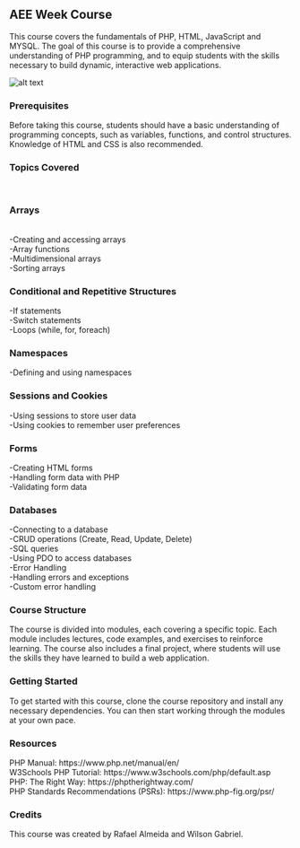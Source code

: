 <h2><b>AEE Week Course</b></h2>

This course covers the fundamentals of PHP, HTML, JavaScript and MYSQL. The goal of this course is to provide a comprehensive understanding of PHP programming, and to equip students with the skills necessary to build dynamic, interactive web applications.<br>

![alt text](https://github.com/rafaelalmeidab/php7/blob/main/assets/img/screenshot_curso.png)

<h3><b>Prerequisites</b></h3>
Before taking this course, students should have a basic understanding of programming concepts, such as variables, functions, and control structures. Knowledge of HTML and CSS is also recommended.<br>

<h3><b>Topics Covered</b></h3><br>
<h3><b>Arrays</b></h3><br>
-Creating and accessing arrays<br>
-Array functions<br>
-Multidimensional arrays<br>
-Sorting arrays<br>

<h3><b>Conditional and Repetitive Structures</b></h3>
-If statements<br>
-Switch statements<br>
-Loops (while, for, foreach)<br>

<h3><b>Namespaces</b></h3>
-Defining and using namespaces<br>

<!--
<h3><b>APIs</b></h3><br>
-RESTful APIs<br>
-HTTP methods (GET, POST, PUT, DELETE)<br>
-JSON and XML data formats<br>
-API authentication<br>
-->

<h3><b>Sessions and Cookies</b></h3>
-Using sessions to store user data<br>
-Using cookies to remember user preferences<br>

<h3><b>Forms</b></h3>
-Creating HTML forms<br>
-Handling form data with PHP<br>
-Validating form data<br>

<h3><b>Databases</b></h3>
-Connecting to a database<br>
-CRUD operations (Create, Read, Update, Delete)<br>
-SQL queries<br>
-Using PDO to access databases<br>
-Error Handling<br>
-Handling errors and exceptions<br>
-Custom error handling<br>

<h3><b>Course Structure</b></h3>
The course is divided into modules, each covering a specific topic. Each module includes lectures, code examples, and exercises to reinforce learning. The course also includes a final project, where students will use the skills they have learned to build a web application.<br>

<h3><b>Getting Started</b></h3>
To get started with this course, clone the course repository and install any necessary dependencies. You can then start working through the modules at your own pace.<br>

<h3><b>Resources</b></h3>
PHP Manual: https://www.php.net/manual/en/<br>
W3Schools PHP Tutorial: https://www.w3schools.com/php/default.asp<br>
PHP: The Right Way: https://phptherightway.com/<br>
PHP Standards Recommendations (PSRs): https://www.php-fig.org/psr/<br>

<h3><b>Credits</b></h3>
This course was created by Rafael Almeida and Wilson Gabriel.<br>